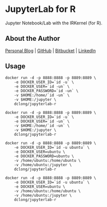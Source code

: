 # JupyterLab for R

Jupyter Notebook/Lab with the IRKernel (for R). 

## About the Author

[Personal Blog](http://www.legendu.net)   |   [GitHub](https://github.com/dclong)   |   [Bitbucket](https://bitbucket.org/dclong/)   |   [LinkedIn](http://www.linkedin.com/in/ben-chuanlong-du-1239b221/)

## Usage 

```
docker run -d -p 8888:8888 -p 8889:8889 \
    -e DOCKER_USER_ID=`id -u` \
    -e DOCKER_USER=`id -un` \
    -e DOCKER_PASSWORD=`id -un` \
    -v $HOME:/home/`id -un` \
    -v $HOME:/jupyter \
    dclong/jupyterlab-r
```
```
docker run -d -p 8888:8888 -p 8889:8889 \
    -e DOCKER_USER_ID=`id -u` \
    -e DOCKER_USER=`id -un` \
    -v $HOME:/home/`id -un` \
    -v $HOME:/jupyter \
    dclong/jupyterlab-r
```

```
docker run -d -p 8888:8888 -p 8889:8889 \
    -e DOCKER_USER_ID=`id -u ubuntu` \
    -e DOCKER_USER=ubuntu \
    -e DOCKER_PASSWORD=ubuntu \
    -v /home/ubuntu:/home/ubuntu \
    -v /home/ubuntu:/jupyter \
    dclong/jupyterlab-r
```
```
docker run -d -p 8888:8888 -p 8889:8889 \
    -e DOCKER_USER_ID=`id -u ubuntu` \
    -e DOCKER_USER=ubuntu \
    -v /home/ubuntu:/home/ubuntu \
    -v /home/ubuntu:/jupyter \
    dclong/jupyterlab-r
```

